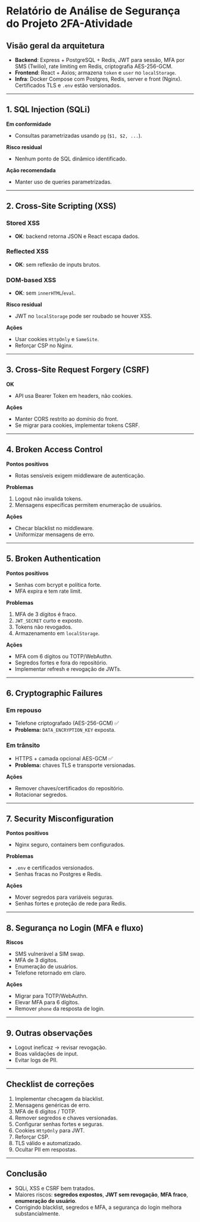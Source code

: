 # Relatório de Análise de Segurança do Projeto 2FA-Atividade

## Visão geral da arquitetura
- **Backend**: Express + PostgreSQL + Redis, JWT para sessão, MFA por SMS (Twilio), rate limiting em Redis, criptografia AES-256-GCM.
- **Frontend**: React + Axios; armazena `token` e `user` no `localStorage`.
- **Infra**: Docker Compose com Postgres, Redis, server e front (Nginx). Certificados TLS e `.env` estão versionados.

---

## 1. SQL Injection (SQLi)
**Em conformidade**
- Consultas parametrizadas usando `pg` (`$1, $2, ...`).

**Risco residual**
- Nenhum ponto de SQL dinâmico identificado.

**Ação recomendada**
- Manter uso de queries parametrizadas.

---

## 2. Cross-Site Scripting (XSS)

### Stored XSS
- **OK**: backend retorna JSON e React escapa dados.

### Reflected XSS
- **OK**: sem reflexão de inputs brutos.

### DOM-based XSS
- **OK**: sem `innerHTML`/`eval`.

**Risco residual**
- JWT no `localStorage` pode ser roubado se houver XSS.

**Ações**
- Usar cookies `HttpOnly` e `SameSite`.
- Reforçar CSP no Nginx.

---

## 3. Cross-Site Request Forgery (CSRF)
**OK**
- API usa Bearer Token em headers, não cookies.

**Ações**
- Manter CORS restrito ao domínio do front.
- Se migrar para cookies, implementar tokens CSRF.

---

## 4. Broken Access Control
**Pontos positivos**
- Rotas sensíveis exigem middleware de autenticação.

**Problemas**
1. Logout não invalida tokens.
2. Mensagens específicas permitem enumeração de usuários.

**Ações**
- Checar blacklist no middleware.
- Uniformizar mensagens de erro.

---

## 5. Broken Authentication
**Pontos positivos**
- Senhas com bcrypt e política forte.
- MFA expira e tem rate limit.

**Problemas**
1. MFA de 3 dígitos é fraco.
2. `JWT_SECRET` curto e exposto.
3. Tokens não revogados.
4. Armazenamento em `localStorage`.

**Ações**
- MFA com 6 dígitos ou TOTP/WebAuthn.
- Segredos fortes e fora do repositório.
- Implementar refresh e revogação de JWTs.

---

## 6. Cryptographic Failures

### Em repouso
- Telefone criptografado (AES-256-GCM) ✅
- **Problema:** `DATA_ENCRYPTION_KEY` exposta.

### Em trânsito
- HTTPS + camada opcional AES-GCM ✅
- **Problema:** chaves TLS e transporte versionadas.

**Ações**
- Remover chaves/certificados do repositório.
- Rotacionar segredos.

---

## 7. Security Misconfiguration
**Pontos positivos**
- Nginx seguro, containers bem configurados.

**Problemas**
- `.env` e certificados versionados.
- Senhas fracas no Postgres e Redis.

**Ações**
- Mover segredos para variáveis seguras.
- Senhas fortes e proteção de rede para Redis.

---

## 8. Segurança no Login (MFA e fluxo)
**Riscos**
- SMS vulnerável a SIM swap.
- MFA de 3 dígitos.
- Enumeração de usuários.
- Telefone retornado em claro.

**Ações**
- Migrar para TOTP/WebAuthn.
- Elevar MFA para 6 dígitos.
- Remover `phone` da resposta de login.

---

## 9. Outras observações
- Logout ineficaz → revisar revogação.
- Boas validações de input.
- Evitar logs de PII.

---

## Checklist de correções
1. Implementar checagem da blacklist.
2. Mensagens genéricas de erro.
3. MFA de 6 dígitos / TOTP.
4. Remover segredos e chaves versionadas.
5. Configurar senhas fortes e seguras.
6. Cookies `HttpOnly` para JWT.
7. Reforçar CSP.
8. TLS válido e automatizado.
9. Ocultar PII em respostas.

---

## Conclusão
- SQLi, XSS e CSRF bem tratados.
- Maiores riscos: **segredos expostos**, **JWT sem revogação**, **MFA fraco**, **enumeração de usuário**.
- Corrigindo blacklist, segredos e MFA, a segurança do login melhora substancialmente.
